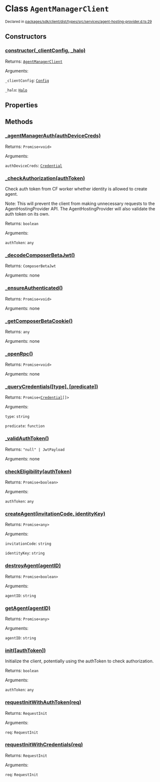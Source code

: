 # Class `AgentManagerClient`
<sub>Declared in [packages/sdk/client/dist/types/src/services/agent-hosting-provider.d.ts:29]()</sub>




## Constructors
### [constructor(_clientConfig, _halo)]()




Returns: <code>[AgentManagerClient](/api/@dxos/react-client/classes/AgentManagerClient)</code>

Arguments: 

`_clientConfig`: <code>[Config](/api/@dxos/react-client/classes/Config)</code>

`_halo`: <code>[Halo](/api/@dxos/react-client/interfaces/Halo)</code>



## Properties


## Methods
### [_agentManagerAuth(authDeviceCreds)]()




Returns: <code>Promise&lt;void&gt;</code>

Arguments: 

`authDeviceCreds`: <code>[Credential](/api/@dxos/client/interfaces/Credential)</code>


### [_checkAuthorization(authToken)]()


Check auth token from CF worker whether identity is allowed to create agent.

Note: This will prevent the client from making unnecessary requests to the AgentHostingProvider API.
The AgentHostingProvider will also validate the auth token on its own.

Returns: <code>boolean</code>

Arguments: 

`authToken`: <code>any</code>


### [_decodeComposerBetaJwt()]()




Returns: <code>ComposerBetaJwt</code>

Arguments: none




### [_ensureAuthenticated()]()




Returns: <code>Promise&lt;void&gt;</code>

Arguments: none




### [_getComposerBetaCookie()]()




Returns: <code>any</code>

Arguments: none




### [_openRpc()]()




Returns: <code>Promise&lt;void&gt;</code>

Arguments: none




### [_queryCredentials(\[type\], \[predicate\])]()




Returns: <code>Promise&lt;[Credential](/api/@dxos/client/interfaces/Credential)[]&gt;</code>

Arguments: 

`type`: <code>string</code>

`predicate`: <code>function</code>


### [_validAuthToken()]()




Returns: <code>"null" | JwtPayload</code>

Arguments: none




### [checkEligibility(authToken)]()




Returns: <code>Promise&lt;boolean&gt;</code>

Arguments: 

`authToken`: <code>any</code>


### [createAgent(invitationCode, identityKey)]()




Returns: <code>Promise&lt;any&gt;</code>

Arguments: 

`invitationCode`: <code>string</code>

`identityKey`: <code>string</code>


### [destroyAgent(agentID)]()




Returns: <code>Promise&lt;boolean&gt;</code>

Arguments: 

`agentID`: <code>string</code>


### [getAgent(agentID)]()




Returns: <code>Promise&lt;any&gt;</code>

Arguments: 

`agentID`: <code>string</code>


### [init(\[authToken\])]()


Initialize the client, potentially using the authToken to check authorization.

Returns: <code>boolean</code>

Arguments: 

`authToken`: <code>any</code>


### [requestInitWithAuthToken(req)]()




Returns: <code>RequestInit</code>

Arguments: 

`req`: <code>RequestInit</code>


### [requestInitWithCredentials(req)]()




Returns: <code>RequestInit</code>

Arguments: 

`req`: <code>RequestInit</code>


